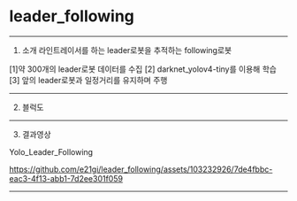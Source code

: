 # leader_following
---
1. 소개
라인트레이서를 하는 leader로봇을 추적하는 following로봇

[1]약 300개의 leader로봇 데이터를 수집
[2] darknet_yolov4-tiny를 이용해 학습
[3] 앞의 leader로봇과 일정거리를 유지하며 주행

---
2. 블럭도


---
3. 결과영상

Yolo_Leader_Following 

https://github.com/e21gi/leader_following/assets/103232926/7de4fbbc-eac3-4f13-abb1-7d2ee301f059


---
